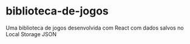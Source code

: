 # biblioteca-de-jogos
 Uma biblioteca de jogos desenvolvida com React com dados salvos no Local Storage JSON

